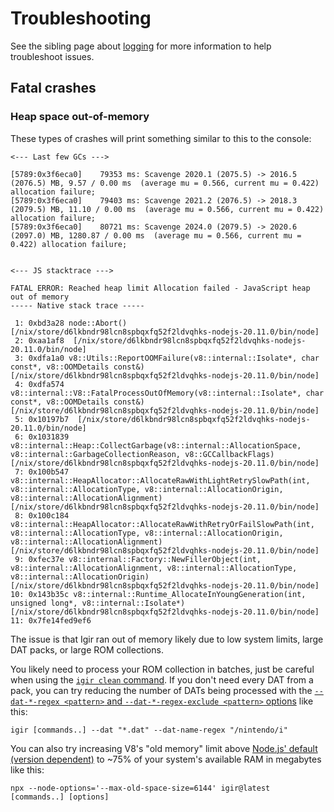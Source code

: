 # Troubleshooting

See the sibling page about [logging](./logging.md) for more information to help troubleshoot issues.

## Fatal crashes

### Heap space out-of-memory

These types of crashes will print something similar to this to the console:

```text
<--- Last few GCs --->

[5789:0x3f6eca0]    79353 ms: Scavenge 2020.1 (2075.5) -> 2016.5 (2076.5) MB, 9.57 / 0.00 ms  (average mu = 0.566, current mu = 0.422) allocation failure;
[5789:0x3f6eca0]    79403 ms: Scavenge 2021.2 (2076.5) -> 2018.3 (2079.5) MB, 11.10 / 0.00 ms  (average mu = 0.566, current mu = 0.422) allocation failure;
[5789:0x3f6eca0]    80721 ms: Scavenge 2024.0 (2079.5) -> 2020.6 (2097.0) MB, 1280.87 / 0.00 ms  (average mu = 0.566, current mu = 0.422) allocation failure;


<--- JS stacktrace --->

FATAL ERROR: Reached heap limit Allocation failed - JavaScript heap out of memory
----- Native stack trace -----

 1: 0xbd3a28 node::Abort() [/nix/store/d6lkbndr98lcn8spbqxfq52f2ldvqhks-nodejs-20.11.0/bin/node]
 2: 0xaa1af8  [/nix/store/d6lkbndr98lcn8spbqxfq52f2ldvqhks-nodejs-20.11.0/bin/node]
 3: 0xdfa1a0 v8::Utils::ReportOOMFailure(v8::internal::Isolate*, char const*, v8::OOMDetails const&) [/nix/store/d6lkbndr98lcn8spbqxfq52f2ldvqhks-nodejs-20.11.0/bin/node]
 4: 0xdfa574 v8::internal::V8::FatalProcessOutOfMemory(v8::internal::Isolate*, char const*, v8::OOMDetails const&) [/nix/store/d6lkbndr98lcn8spbqxfq52f2ldvqhks-nodejs-20.11.0/bin/node]
 5: 0x10197b7  [/nix/store/d6lkbndr98lcn8spbqxfq52f2ldvqhks-nodejs-20.11.0/bin/node]
 6: 0x1031839 v8::internal::Heap::CollectGarbage(v8::internal::AllocationSpace, v8::internal::GarbageCollectionReason, v8::GCCallbackFlags) [/nix/store/d6lkbndr98lcn8spbqxfq52f2ldvqhks-nodejs-20.11.0/bin/node]
 7: 0x100b547 v8::internal::HeapAllocator::AllocateRawWithLightRetrySlowPath(int, v8::internal::AllocationType, v8::internal::AllocationOrigin, v8::internal::AllocationAlignment) [/nix/store/d6lkbndr98lcn8spbqxfq52f2ldvqhks-nodejs-20.11.0/bin/node]
 8: 0x100c184 v8::internal::HeapAllocator::AllocateRawWithRetryOrFailSlowPath(int, v8::internal::AllocationType, v8::internal::AllocationOrigin, v8::internal::AllocationAlignment) [/nix/store/d6lkbndr98lcn8spbqxfq52f2ldvqhks-nodejs-20.11.0/bin/node]
 9: 0xfec37e v8::internal::Factory::NewFillerObject(int, v8::internal::AllocationAlignment, v8::internal::AllocationType, v8::internal::AllocationOrigin) [/nix/store/d6lkbndr98lcn8spbqxfq52f2ldvqhks-nodejs-20.11.0/bin/node]
10: 0x143b35c v8::internal::Runtime_AllocateInYoungGeneration(int, unsigned long*, v8::internal::Isolate*) [/nix/store/d6lkbndr98lcn8spbqxfq52f2ldvqhks-nodejs-20.11.0/bin/node]
11: 0x7fe14fed9ef6
```

The issue is that Igir ran out of memory likely due to low system limits, large DAT packs, or large ROM collections.

You likely need to process your ROM collection in batches, just be careful when using the [`igir clean` command](../commands.md). If you don't need every DAT from a pack, you can try reducing the number of DATs being processed with the [`--dat-*-regex <pattern>` and `--dat-*-regex-exclude <pattern>` options](../dats/processing.md#dat-filtering) like this:

```shell
igir [commands..] --dat "*.dat" --dat-name-regex "/nintendo/i"
```

You can also try increasing V8's "old memory" limit above [Node.js' default (version dependent)](https://medium.com/geekculture/node-js-default-memory-settings-3c0fe8a9ba1) to ~75% of your system's available RAM in megabytes like this:

```shell
npx --node-options='--max-old-space-size=6144' igir@latest [commands..] [options]
```
